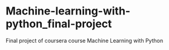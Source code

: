 # Machine-learning-with-python_final-project
Final project of coursera course Machine Learning with Python
